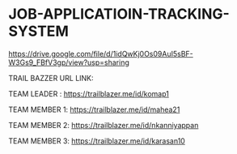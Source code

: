 # JOB-APPLICATIOIN-TRACKING-SYSTEM

https://drive.google.com/file/d/1idQwKj0Os09AuI5sBF-W3Gs9_FBfV3gp/view?usp=sharing

TRAIL BAZZER URL LINK:

TEAM LEADER  : https://trailblazer.me/id/komap1

TEAM MEMBER 1: https://trailblazer.me/id/mahea21

TEAM MEMBER 2: https://trailblazer.me/id/nkanniyappan

TEAM MEMBER 3: https://trailblazer.me/id/karasan10
